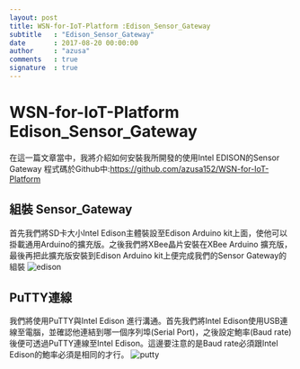 ```yaml
---
layout: post
title: WSN-for-IoT-Platform :Edison_Sensor_Gateway
subtitle   : "Edison_Sensor_Gateway"
date       : 2017-08-20 00:00:00
author     : "azusa"
comments   : true
signature  : true
---
```


WSN-for-IoT-Platform Edison_Sensor_Gateway
===================
在這一篇文章當中，我將介紹如何安裝我所開發的使用Intel EDISON的Sensor Gateway
程式碼於Github中:https://github.com/azusa152/WSN-for-IoT-Platform



組裝 Sensor_Gateway
-------------
首先我們將SD卡大小Intel Edison主體裝設至Edison Arduino kit上面，使他可以掛載通用Arduino的擴充版。之後我們將XBee晶片安裝在XBee Arduino 擴充版，最後再把此擴充版安裝到Edison Arduino kit上便完成我們的Sensor Gateway的組裝
![edison](https://drive.google.com/open?id=0BzxRHXHJhYfDbnB6cUpYbFotYkU)

PuTTY連線
-------------
我們將使用PuTTY與Intel Edison 進行溝通。首先我們將Intel Edison使用USB連線至電腦，並確認他連結到哪一個序列埠(Serial Port)，之後設定鮑率(Baud rate)後便可透過PuTTY連線至Intel Edison。這邊要注意的是Baud rate必須跟Intel Edison的鮑率必須是相同的才行。
![putty](https://drive.google.com/open?id=0BzxRHXHJhYfDT0d0MFZxNi1icDg)


